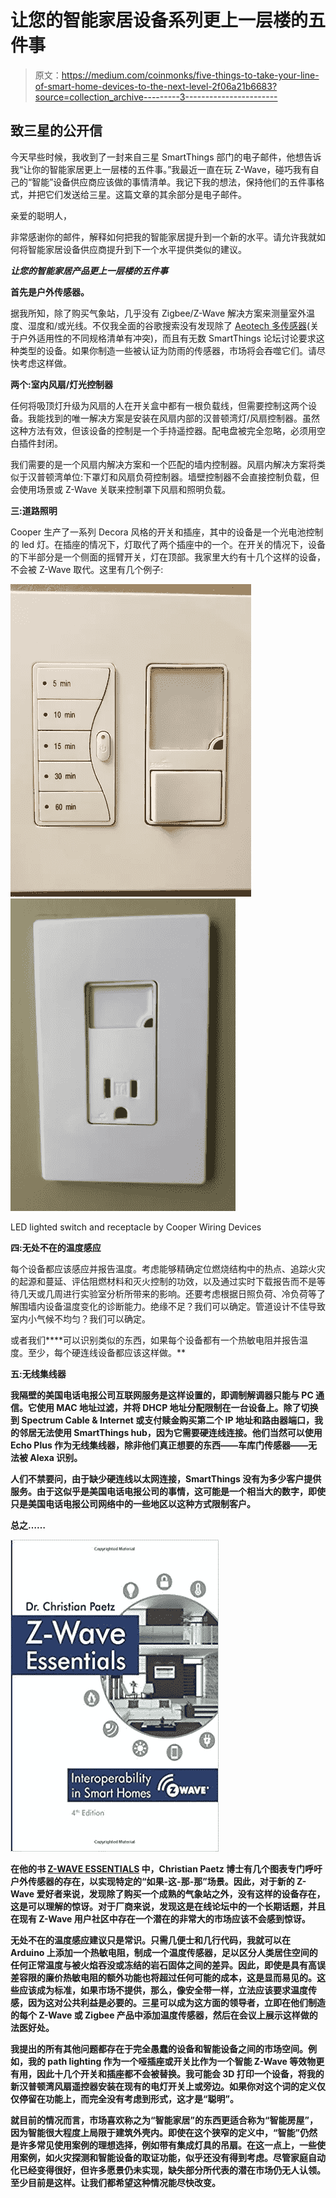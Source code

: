 # 让您的智能家居设备系列更上一层楼的五件事

> 原文：<https://medium.com/coinmonks/five-things-to-take-your-line-of-smart-home-devices-to-the-next-level-2f06a21b6683?source=collection_archive---------3----------------------->

## 致三星的公开信

今天早些时候，我收到了一封来自三星 SmartThings 部门的电子邮件，他想告诉我“让你的智能家居更上一层楼的五件事。”我最近一直在玩 Z-Wave，碰巧我有自己的“智能”设备供应商应该做的事情清单。我记下我的想法，保持他们的五件事格式，并把它们发送给三星。这篇文章的其余部分是电子邮件。

亲爱的聪明人，

非常感谢你的邮件，解释如何把我的智能家居提升到一个新的水平。请允许我就如何将智能家居设备供应商提升到下一个水平提供类似的建议。

***让您的智能家居产品更上一层楼的五件事***

**首先是户外传感器。**

据我所知，除了购买气象站，几乎没有 Zigbee/Z-Wave 解决方案来测量室外温度、湿度和/或光线。不仅我全面的谷歌搜索没有发现除了 [Aeotech 多传感器](https://amazon.com/dp/B0151Z8ZQY)(关于户外适用性的不同规格清单有冲突)，而且有无数 SmartThings 论坛讨论要求这种类型的设备。如果你制造一些被认证为防雨的传感器，市场将会吞噬它们。请尽快考虑这样做。

**两个:室内风扇/灯光控制器**

任何将吸顶灯升级为风扇的人在开关盒中都有一根负载线，但需要控制这两个设备。我能找到的唯一解决方案是安装在风扇内部的汉普顿湾灯/风扇控制器。虽然这种方法有效，但该设备的控制是一个手持遥控器。配电盘被完全忽略，必须用空白插件封闭。

我们需要的是一个风扇内解决方案和一个匹配的墙内控制器。风扇内解决方案将类似于汉普顿湾单位:下罩灯和风扇负荷控制器。墙壁控制器不会直接控制负载，但会使用场景或 Z-Wave 关联来控制罩下风扇和照明负载。

**三:道路照明**

Cooper 生产了一系列 Decora 风格的开关和插座，其中的设备是一个光电池控制的 led 灯。在插座的情况下，灯取代了两个插座中的一个。在开关的情况下，设备的下半部分是一个侧面的摇臂开关，灯在顶部。我家里大约有十几个这样的设备，不会被 Z-Wave 取代。这里有几个例子:

![](img/2300acdb8f3a980ad21b54534a2b532a.png)![](img/ea799b0e862a49ffaacb42271a7cf61b.png)

LED lighted switch and receptacle by Cooper Wiring Devices

**四:无处不在的温度感应**

每个设备都应该感应并报告温度。考虑能够精确定位燃烧结构中的热点、追踪火灾的起源和蔓延、评估阻燃材料和灭火控制的功效，以及通过实时下载报告而不是等待几天或几周进行实验室分析所带来的影响。还要考虑根据日照负荷、冷负荷等了解围墙内设备温度变化的诊断能力。绝缘不足？我们可以确定。管道设计不佳导致室内小气候不均匀？我们可以确定。

或者我们****可以识别类似的东西，如果每个设备都有一个热敏电阻并报告温度。至少，每个硬连线设备都应该这样做。**

****五:无线集线器****

**我隔壁的美国电话电报公司互联网服务是这样设置的，即调制解调器只能与 PC 通信。它使用 MAC 地址过滤，并将 DHCP 地址分配限制在一台设备上。除了切换到 Spectrum Cable & Internet 或支付赎金购买第二个 IP 地址和路由器端口，我的邻居无法使用 SmartThings hub，因为它需要硬连线连接。他们当然可以使用 Echo Plus 作为无线集线器，除非他们真正想要的东西——车库门传感器——无法被 Alexa 识别。**

**人们不禁要问，由于缺少硬连线以太网连接，SmartThings 没有为多少客户提供服务。由于这似乎是美国电话电报公司的事情，这可能是一个相当大的数字，即使只是美国电话电报公司网络中的一些地区以这种方式限制客户。**

****总之……****

**![](img/1e27c1f6ce58dc9ecfb390615c971106.png)**

**在他的书 [Z-WAVE ESSENTIALS](https://amazon.com/dp/171870822X) 中，Christian Paetz 博士有几个图表专门呼吁户外传感器的存在，以实现特定的“如果-这-那-那”场景。因此，对于新的 Z-Wave 爱好者来说，发现除了购买一个成熟的气象站之外，没有这样的设备存在，这是可以理解的惊讶。对于厂商来说，发现这是在线论坛中的一个长期话题，并且在现有 Z-Wave 用户社区中存在一个潜在的非常大的市场应该不会感到惊讶。**

**无处不在的温度感应建议只是常识。只需几便士和几行代码，我就可以在 Arduino 上添加一个热敏电阻，制成一个温度传感器，足以区分人类居住空间的任何正常温度与被火焰吞没或冻结的岩石固体之间的差异。因此，即使是具有高误差容限的廉价热敏电阻的额外功能也将超过任何可能的成本，这是显而易见的。这些应该成为标准，如果市场不提供，那么，像安全带一样，立法应该要求温度传感，因为这对公共利益是必要的。三星可以成为这方面的领导者，立即在他们制造的每个 Z-Wave 或 Zigbee 产品中添加温度传感器，然后在会议上展示这样做的法医好处。**

**我提出的所有其他问题都存在于完全愚蠢的设备和智能设备之间的市场空间。例如，我的 path lighting 作为一个哑插座或开关比作为一个智能 Z-Wave 等效物更有用，因此十几个开关和插座都不会被替换。我可能会 3D 打印一个设备，将我的新汉普顿湾风扇遥控器安装在现有的电灯开关上或旁边。如果你对这个词的定义仅仅停留在功能上，而完全没有考虑到形式，这才是“聪明”。**

**就目前的情况而言，市场喜欢称之为“智能家居”的东西更适合称为“智能房屋”，因为智能很大程度上局限于建筑外壳内。即使在这个狭窄的定义中，“智能”仍然是许多常见使用案例的理想选择，例如带有集成灯具的吊扇。在这一点上，一些使用案例，如火灾探测和智能设备的取证功能，似乎还没有得到考虑。尽管家庭自动化已经变得很好，但许多愿景仍未实现，缺失部分所代表的潜在市场仍无人认领。至少目前是这样。让我们都希望这种情况能尽快改变。**